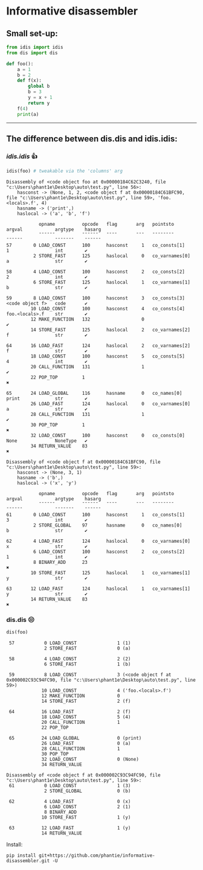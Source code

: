 # Informative disassembler

## Small set-up:

```python
from idis import idis
from dis import dis

def foo():
    a = 1
    b = 2
    def f(x):
        global b
        b = 3
        y = x + 1
        return y 
    f(4)
    print(a)
```

---

## The difference between dis.dis and idis.idis:

### ***idis.idis*** 👍

```python
idis(foo) # tweakable via the 'columns' arg
```

    Disassembly of <code object foo at 0x00000184C62C3240, file "c:\Users\phant1e\Desktop\auto\test.py", line 56>:
        hasconst -> (None, 1, 2, <code object f at 0x00000184C61BFC90, file "c:\Users\phant1e\Desktop\auto\test.py", line 59>, 'foo.<locals>.f', 4)
        hasname -> ('print',)
        haslocal -> ('a', 'b', 'f')
    
                opname          opcode   flag       arg   pointsto         argval            argtype    hasarg
                ¯¯¯¯¯¯          ¯¯¯¯¯¯   ¯¯¯¯       ¯¯¯   ¯¯¯¯¯¯¯¯         ¯¯¯¯¯¯            ¯¯¯¯¯¯¯    ¯¯¯¯¯¯
    57        0 LOAD_CONST      100      hasconst     1   co_consts[1]     1                 int        ✔
              2 STORE_FAST      125      haslocal     0   co_varnames[0]   a                 str        ✔
    
    58        4 LOAD_CONST      100      hasconst     2   co_consts[2]     2                 int        ✔
              6 STORE_FAST      125      haslocal     1   co_varnames[1]   b                 str        ✔
    
    59        8 LOAD_CONST      100      hasconst     3   co_consts[3]     <code object f>   code       ✔
             10 LOAD_CONST      100      hasconst     4   co_consts[4]     foo.<locals>.f    str        ✔
             12 MAKE_FUNCTION   132                   0                                                 ✔
             14 STORE_FAST      125      haslocal     2   co_varnames[2]   f                 str        ✔
    
    64       16 LOAD_FAST       124      haslocal     2   co_varnames[2]   f                 str        ✔
             18 LOAD_CONST      100      hasconst     5   co_consts[5]     4                 int        ✔
             20 CALL_FUNCTION   131                   1                                                 ✔
             22 POP_TOP         1                                                                         ✖
    
    65       24 LOAD_GLOBAL     116      hasname      0   co_names[0]      print             str        ✔
             26 LOAD_FAST       124      haslocal     0   co_varnames[0]   a                 str        ✔
             28 CALL_FUNCTION   131                   1                                                 ✔
             30 POP_TOP         1                                                                         ✖
             32 LOAD_CONST      100      hasconst     0   co_consts[0]     None              NoneType   ✔
             34 RETURN_VALUE    83                                                                        ✖
    
    Disassembly of <code object f at 0x00000184C61BFC90, file "c:\Users\phant1e\Desktop\auto\test.py", line 59>:
        hasconst -> (None, 3, 1)
        hasname -> ('b',)
        haslocal -> ('x', 'y')
    
                opname          opcode   flag       arg   pointsto         argval            argtype    hasarg
                ¯¯¯¯¯¯          ¯¯¯¯¯¯   ¯¯¯¯       ¯¯¯   ¯¯¯¯¯¯¯¯         ¯¯¯¯¯¯            ¯¯¯¯¯¯¯    ¯¯¯¯¯¯
    61        0 LOAD_CONST      100      hasconst     1   co_consts[1]     3                 int        ✔
              2 STORE_GLOBAL    97       hasname      0   co_names[0]      b                 str        ✔
    
    62        4 LOAD_FAST       124      haslocal     0   co_varnames[0]   x                 str        ✔
              6 LOAD_CONST      100      hasconst     2   co_consts[2]     1                 int        ✔
              8 BINARY_ADD      23                                                                        ✖
             10 STORE_FAST      125      haslocal     1   co_varnames[1]   y                 str        ✔
    
    63       12 LOAD_FAST       124      haslocal     1   co_varnames[1]   y                 str        ✔
             14 RETURN_VALUE    83                                                                        ✖

### dis.dis 😒

```python
dis(foo)
```
    
     57           0 LOAD_CONST               1 (1)
                  2 STORE_FAST               0 (a)
    
     58           4 LOAD_CONST               2 (2)
                  6 STORE_FAST               1 (b)
    
     59           8 LOAD_CONST               3 (<code object f at 0x000002C93C94FC90, file "c:\Users\phant1e\Desktop\auto\test.py", line 59>)
                 10 LOAD_CONST               4 ('foo.<locals>.f')
                 12 MAKE_FUNCTION            0
                 14 STORE_FAST               2 (f)
    
     64          16 LOAD_FAST                2 (f)
                 18 LOAD_CONST               5 (4)
                 20 CALL_FUNCTION            1
                 22 POP_TOP
    
     65          24 LOAD_GLOBAL              0 (print)
                 26 LOAD_FAST                0 (a)
                 28 CALL_FUNCTION            1
                 30 POP_TOP
                 32 LOAD_CONST               0 (None)
                 34 RETURN_VALUE
    
    Disassembly of <code object f at 0x000002C93C94FC90, file "c:\Users\phant1e\Desktop\auto\test.py", line 59>:
     61           0 LOAD_CONST               1 (3)
                  2 STORE_GLOBAL             0 (b)
    
     62           4 LOAD_FAST                0 (x)
                  6 LOAD_CONST               2 (1)
                  8 BINARY_ADD
                 10 STORE_FAST               1 (y)
    
     63          12 LOAD_FAST                1 (y)
                 14 RETURN_VALUE


Install:
    
    pip install git+https://github.com/phantie/informative-disassembler.git -U
